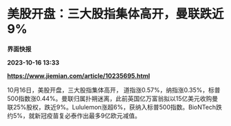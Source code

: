 # 美股开盘：三大股指集体高开，曼联跌近9%
**界面快报**

**2023-10-16 13:33**

**https://www.jiemian.com/article/10235695.html**

10月16日，美股开盘，三大股指集体高开， 道指涨0.57%，纳指涨0.35%，标普500指数涨0.44%。曼联归属扑朔迷离，此前英国亿万富翁拟以15亿美元收购曼联25%股权，跌近9%。Lululemon涨超6%，获纳入标普500指数。BioNTech跌约5%，就新冠疫苗复必泰作出最多9亿欧元减值。